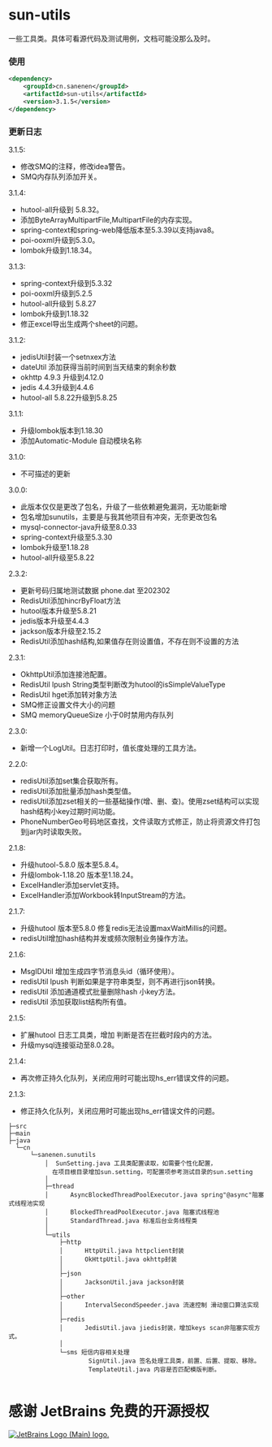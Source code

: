 # sun-utils
一些工具类。具体可看源代码及测试用例，文档可能没那么及时。
### 使用
```xml
<dependency>
    <groupId>cn.sanenen</groupId>
    <artifactId>sun-utils</artifactId>
    <version>3.1.5</version>
</dependency>
```
### 更新日志

3.1.5:
- 修改SMQ的注释，修改idea警告。
- SMQ内存队列添加开关。

3.1.4:
- hutool-all升级到 5.8.32。
- 添加ByteArrayMultipartFile,MultipartFile的内存实现。
- spring-context和spring-web降低版本至5.3.39以支持java8。
- poi-ooxml升级到5.3.0。
- lombok升级到1.18.34。


3.1.3:
- spring-context升级到5.3.32
- poi-ooxml升级到5.2.5
- hutool-all升级到 5.8.27
- lombok升级到1.18.32
- 修正excel导出生成两个sheet的问题。

3.1.2:
- jedisUtil封装一个setnxex方法
- dateUtil 添加获得当前时间到当天结束的剩余秒数
- okhttp 4.9.3 升级到4.12.0
- jedis 4.4.3升级到4.4.6
- hutool-all 5.8.22升级到5.8.25

3.1.1:
- 升级lombok版本到1.18.30
- 添加Automatic-Module 自动模块名称

3.1.0:
- 不可描述的更新

3.0.0:
- 此版本仅仅是更改了包名，升级了一些依赖避免漏洞，无功能新增
- 包名增加sunutils，主要是与我其他项目有冲突，无奈更改包名
- mysql-connector-java升级至8.0.33
- spring-context升级至5.3.30
- lombok升级至1.18.28
- hutool-all升级至5.8.22

2.3.2:
- 更新号码归属地测试数据 phone.dat 至202302
- RedisUtil添加hincrByFloat方法
- hutool版本升级至5.8.21
- jedis版本升级至4.4.3
- jackson版本升级至2.15.2
- RedisUtil添加hash结构,如果值存在则设置值，不存在则不设置的方法

2.3.1:
- OkhttpUtil添加连接池配置。
- RedisUtil lpush String类型判断改为hutool的isSimpleValueType
- RedisUtil hget添加转对象方法
- SMQ修正设置文件大小的问题
- SMQ memoryQueueSize 小于0时禁用内存队列

2.3.0:
- 新增一个LogUtil。日志打印时，值长度处理的工具方法。

2.2.0:
- redisUtil添加set集合获取所有。
- redisUtil添加批量添加hash类型值。
- redisUtil添加zset相关的一些基础操作(增、删、查)。使用zset结构可以实现hash结构小key过期时间功能。
- PhoneNumberGeo号码地区查找，文件读取方式修正，防止将资源文件打包到jar内时读取失败。

2.1.8:
- 升级hutool-5.8.0 版本至5.8.4。
- 升级lombok-1.18.20 版本至1.18.24。
- ExcelHandler添加servlet支持。
- ExcelHandler添加Workbook转InputStream的方法。

2.1.7:
- 升级hutool 版本至5.8.0 修复redis无法设置maxWaitMillis的问题。
- redisUtil增加hash结构并发或频次限制业务操作方法。

2.1.6:
- MsgIDUtil 增加生成四字节消息头id（循环使用）。
- redisUtil lpush 判断如果是字符串类型，则不再进行json转换。
- redisUtil 添加通道模式批量删除hash 小key方法。
- redisUtil 添加获取list结构所有值。

2.1.5:
- 扩展hutool 日志工具类，增加 判断是否在拦截时段内的方法。
- 升级mysql连接驱动至8.0.28。

2.1.4:
- 再次修正持久化队列，关闭应用时可能出现hs_err错误文件的问题。

2.1.3:
- 修正持久化队列，关闭应用时可能出现hs_err错误文件的问题。


```
├─src
├─main
├─java
  └─cn
      └─sanenen.sunutils
          │  SunSetting.java 工具类配置读取，如需要个性化配置，
            在项目根目录增加sun.setting，可配置项参考测试目录的sun.setting
          │  
          ├─thread
          │      AsyncBlockedThreadPoolExecutor.java spring"@async"阻塞式线程池实现
          │      BlockedThreadPoolExecutor.java 阻塞式线程池
          │      StandardThread.java 标准后台业务线程类
          │      
          └─utils
              ├─http
              │      HttpUtil.java httpclient封装
              │      OkHttpUtil.java okhttp封装
              │      
              ├─json
              │      JacksonUtil.java jackson封装
              │      
              ├─other
              │      IntervalSecondSpeeder.java 流速控制 滑动窗口算法实现
              │      
              ├─redis
              │      JedisUtil.java jiedis封装，增加keys scan非阻塞实现方式。
              │      
              └─sms 短信内容相关处理
                      SignUtil.java 签名处理工具类，前置、后置、提取、移除。
                      TemplateUtil.java 内容是否匹配模版判断。
                      

```
# 感谢 JetBrains 免费的开源授权

<a href="https://www.jetbrains.com/?from=sun-utils" target="_blank">
<img src="https://resources.jetbrains.com/storage/products/company/brand/logos/jb_beam.svg" alt="JetBrains Logo (Main) logo.">
</a>